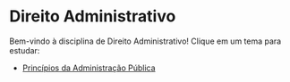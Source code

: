# Direito Administrativo

Bem-vindo à disciplina de Direito Administrativo!
Clique em um tema para estudar:

- [Princípios da Administração Pública](01-principios.md)
